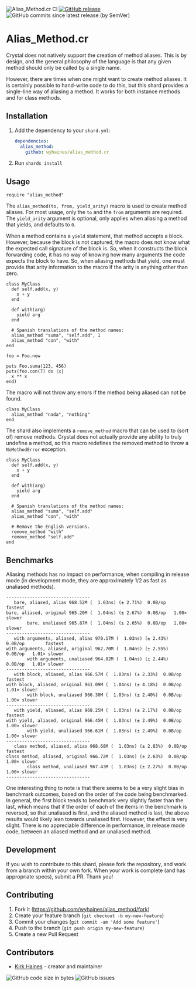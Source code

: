 ![Alias_Method.cr CI](https://img.shields.io/github/workflow/status/wyhaines/alias_method.cr/Alias_Method.cr%20CI?style=for-the-badge&logo=GitHub)
[![GitHub release](https://img.shields.io/github/release/wyhaines/alias_method.cr.svg?style=for-the-badge)](https://github.com/wyhaines/alias_method.cr/releases)
![GitHub commits since latest release (by SemVer)](https://img.shields.io/github/commits-since/wyhaines/alias_method.cr/latest?style=for-the-badge)

# Alias_Method.cr

Crystal does not natively support the creation of method aliases. This is by design, and the general philosophy of the language is that any given method should only be called by a single name.

However, there are times when one might want to create method aliases. It is certainly possible to hand-write code to do this, but this shard provides a single-line way of aliasing a method. It works for both instance methods and for class methods.

## Installation

1. Add the dependency to your `shard.yml`:

   ```yaml
   dependencies:
     alias_method:
       github: wyhaines/alias_method.cr
   ```

2. Run `shards install`

## Usage

```crystal
require "alias_method"
```

The `alias_method(to, from, yield_arity)` macro is used to create method aliases. For most usage, only the `to` and the `from` arguments are required. The `yield_arity` argument is optional, only applies when aliasing a method that yields, and defaults to `0`.

When a method contains a `yield` statement, that method accepts a block. However, because the block is not captured, the macro does not know what the expected call signature of the block is. So, when it constructs the block forwarding code, it has no way of knowing how many arguments the code expects the block to have. So, when aliasing methods that yield, one must provide that arity information to the macro if the arity is anything other than zero.

```crystal
class MyClass
  def self.add(x, y)
    x + y
  end

  def with(arg)
    yield arg
  end

  # Spanish translations of the method names:
  alias_method "suma", "self.add", 1
  alias_method "con", "with"
end

foo = Foo.new

puts Foo.suma(123, 456)
puts(foo.con(7) do |x|
  x ** x
end)
```

The macro will not throw any errors if the method being aliased can not be found.

```crystal
class MyClass
  alias_method "nada", "nothing"
end
```

The shard also implements a `remove_method` macro that can be used to (sort of) remove methods. Crystal does not actually provide any ability to truly undefine a method, so this macro redefines the removed method to throw a `NoMethodError` exception.

```crystal
class MyClass
  def self.add(x, y)
    x + y
  end

  def with(arg)
    yield arg
  end

  # Spanish translations of the method names:
  alias_method "suma", "self.add"
  alias_method "con", "with"

  # Remove the English versions.
  remove_method "with"
  remove_method "self.add"
end
```

## Benchmarks

Aliasing methods has no impact on performance, when compiling in release mode (in development mode, they are approximately 1/2 as fast as unaliased methods).

```
--------------------------------          
   bare, aliased, alias 968.52M (  1.03ns) (± 2.71%)  0.0B/op        fastest
bare, aliased, original 965.20M (  1.04ns) (± 2.67%)  0.0B/op   1.00× slower
        bare, unaliased 965.87M (  1.04ns) (± 2.65%)  0.0B/op   1.00× slower
--------------------------------
   with arguments, aliased, alias 970.17M (  1.03ns) (± 2.43%)  0.0B/op        fastest
with arguments, aliased, original 962.70M (  1.04ns) (± 2.55%)  0.0B/op   1.01× slower
        with arguments, unaliased 964.02M (  1.04ns) (± 2.44%)  0.0B/op   1.01× slower
--------------------------------
   with block, aliased, alias 966.57M (  1.03ns) (± 2.33%)  0.0B/op        fastest
with block, aliased, original 961.09M (  1.04ns) (± 4.18%)  0.0B/op   1.01× slower
        with block, unaliased 966.30M (  1.03ns) (± 2.40%)  0.0B/op   1.00× slower
--------------------------------
   with yield, aliased, alias 968.25M (  1.03ns) (± 2.17%)  0.0B/op        fastest
with yield, aliased, original 966.45M (  1.03ns) (± 2.49%)  0.0B/op   1.00× slower
        with yield, unaliased 966.61M (  1.03ns) (± 2.49%)  0.0B/op   1.00× slower
--------------------------------
   class method, aliased, alias 968.68M (  1.03ns) (± 2.83%)  0.0B/op        fastest
class method, aliased, original 966.72M (  1.03ns) (± 2.63%)  0.0B/op   1.00× slower
        class method, unaliased 967.43M (  1.03ns) (± 2.27%)  0.0B/op   1.00× slower
--------------------------------
```

One interesting thing to note is that there seems to be a very slight bias in benchmark outcomes, based on the order of the code being benchmarked. In general, the first block tends to benchmark very slightly faster than the last, which means that if the order of each of the items in the benchmark is reversed, so that unaliased is first, and the aliased method is last, the above results would likely lean towards unaliased first. However, the effect is very slight. There is no appreciable difference in performance, in release mode code, between an aliased method and an unaliased method.

## Development

If you wish to contribute to this shard, please fork the repository, and work from a branch within your own fork. When your work is complete (and has appropriate specs), submit a PR. Thank you!

## Contributing

1. Fork it (<https://github.com/wyhaines/alias_method/fork>)
2. Create your feature branch (`git checkout -b my-new-feature`)
3. Commit your changes (`git commit -am 'Add some feature'`)
4. Push to the branch (`git push origin my-new-feature`)
5. Create a new Pull Request

## Contributors

- [Kirk Haines](https://github.com/wyhaines) - creator and maintainer

![GitHub code size in bytes](https://img.shields.io/github/languages/code-size/wyhaines/alias_method.cr?style=for-the-badge)
![GitHub issues](https://img.shields.io/github/issues/wyhaines/alias_method.cr?style=for-the-badge)
